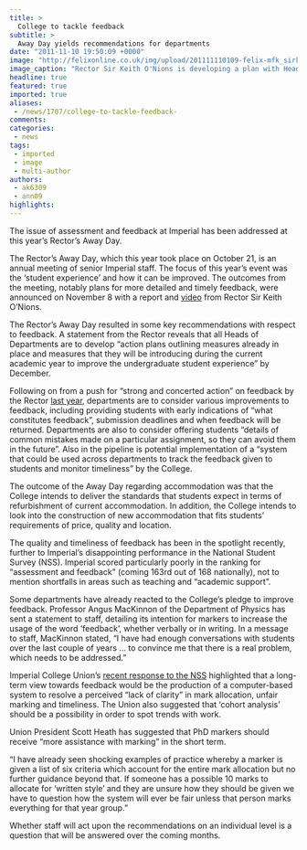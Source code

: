 ```yaml
---
title: >
  College to tackle feedback
subtitle: >
  Away Day yields recommendations for departments
date: "2011-11-10 19:50:09 +0000"
image: "http://felixonline.co.uk/img/upload/201111110109-felix-mfk_sirkeitho_nions_012yo.jpg"
image_caption: "Rector Sir Keith O'Nions is developing a plan with Heads of Department against feedback"
headline: true
featured: true
imported: true
aliases:
 - /news/1707/college-to-tackle-feedback-
comments:
categories:
 - news
tags:
 - imported
 - image
 - multi-author
authors:
 - ak6309
 - ann09
highlights:
---
```


The issue of assessment and feedback at Imperial has been addressed at this year’s Rector’s Away Day.

The Rector’s Away Day, which this year took place on October 21, is an annual meeting of senior Imperial staff. The focus of this year’s event was the ‘student experience’ and how it can be improved. The outcomes from the meeting, notably plans for more detailed and timely feedback, were announced on November 8 with a report and [video](http://www2.imperial.ac.uk/imedia/) from Rector Sir Keith O’Nions.

The Rector’s Away Day resulted in some key recommendations with respect to feedback. A statement from the Rector reveals that all Heads of Departments are to develop “action plans outlining measures already in place and measures that they will be introducing during the current academic year to improve the undergraduate student experience” by December.

Following on from a push for “strong and concerted action” on feedback by the Rector [last year](http://felixonline.co.uk/?article=174), departments are to consider various improvements to feedback, including providing students with early indications of “what constitutes feedback”, submission deadlines and when feedback will be returned. Departments are also to consider offering students “details of common mistakes made on a particular assignment, so they can avoid them in the future”. Also in the pipeline is potential implementation of a “system that could be used across departments to track the feedback given to students and monitor timeliness” by the College.

The outcome of the Away Day regarding accommodation was that the College intends to deliver the standards that students expect in terms of refurbishment of current accommodation. In addition, the College intends to look into the construction of new accommodation that fits students’ requirements of price, quality and location.

The quality and timeliness of feedback has been in the spotlight recently, further to Imperial’s disappointing performance in the National Student Survey (NSS). Imperial scored particularly poorly in the ranking for “assessment and feedback” (coming 163rd out of 168 nationally), not to mention shortfalls in areas such as teaching and “academic support”.

Some departments have already reacted to the College’s pledge to improve feedback. Professor Angus MacKinnon of the Department of Physics has sent a statement to staff, detailing its intention for markers to increase the usage of the word ‘feedback’, whether verbally or in writing. In a message to staff, MacKinnon stated, “I have had enough conversations with students over the last couple of years … to convince me that there is a real problem, which needs to be addressed.”

Imperial College Union’s [recent response to the NSS](http://felixonline.co.uk/news/1606/union-first-to-provide-response-to-nss/) highlighted that a long-term view towards feedback would be the production of a computer-based system to resolve a perceived “lack of clarity” in mark allocation, unfair marking and timeliness. The Union also suggested that ‘cohort analysis’ should be a possibility in order to spot trends with work.

Union President Scott Heath has suggested that PhD markers should receive “more assistance with marking” in the short term.

“I have already seen shocking examples of practice whereby a marker is given a list of six criteria which account for the entire mark allocation but no further guidance beyond that. If someone has a possible 10 marks to allocate for ‘written style’ and they are unsure how they should be given we have to question how the system will ever be fair unless that person marks everything for that year group.”

Whether staff will act upon the recommendations on an individual level is a question that will be answered over the coming months.
